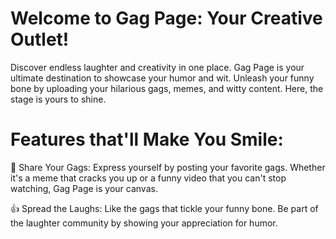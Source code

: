 # Welcome to Gag Page: Your Creative Outlet!

Discover endless laughter and creativity in one place. Gag Page is your ultimate destination to showcase your humor and wit. Unleash your funny bone by uploading your hilarious gags, memes, and witty content. Here, the stage is yours to shine.

# Features that'll Make You Smile:

🎉 Share Your Gags: Express yourself by posting your favorite gags. Whether it's a meme that cracks you up or a funny video that you can't stop watching, Gag Page is your canvas.

👍 Spread the Laughs: Like the gags that tickle your funny bone. Be part of the laughter community by showing your appreciation for humor.
